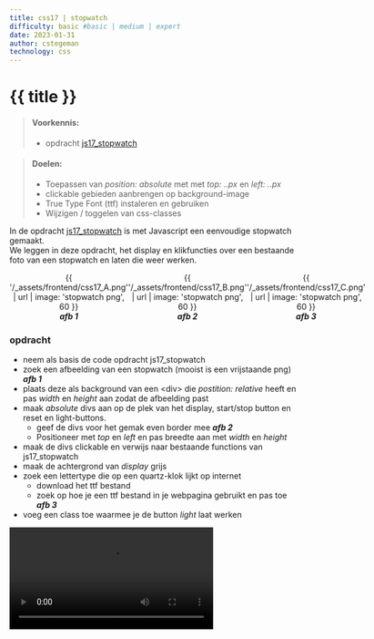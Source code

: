 ```yaml
---
title: css17 | stopwatch
difficulty: basic #basic | medium | expert
date: 2023-01-31
author: cstegeman
technology: css
---
```


# {{ title }}	

> #### Voorkennis:  
> * opdracht [js17_stopwatch](../js17-or-stopwatch/)

> #### Doelen:  
> * Toepassen van <i>position: absolute</i> met met <i>top: ..px</i> en <i>left: ..px</i> 
> * clickable gebieden aanbrengen op background-image
> * True Type Font (ttf) instaleren en gebruiken
> * Wijzigen / toggelen van css-classes

In de opdracht [js17_stopwatch](../js17-or-stopwatch/) is met Javascript een eenvoudige stopwatch gemaakt.<br>
We leggen in deze opdracht, het display en klikfuncties over een bestaande foto van een stopwatch en laten die weer werken.

<div style=" display:flex; text-align:center">
    <div>{{ '/_assets/frontend/css17_A.png' | url | image: 'stopwatch png', 60 }}<br><i><b>afb 1</b></i></div>
    <div>{{ '/_assets/frontend/css17_B.png' | url | image: 'stopwatch png', 60 }}<br><i><b>afb 2</b></i></div>
    <div>{{ '/_assets/frontend/css17_C.png' | url | image: 'stopwatch png', 60 }}<br><i><b>afb 3</b></i></div>
</div> 

### opdracht
* neem als basis de code opdracht js17_stopwatch
* zoek een afbeelding van een stopwatch (mooist is een vrijstaande png) <i><b>afb 1</b></i>
* plaats deze als background van een &lt;div&gt; die <i>postition: relative</i> heeft en pas <i>width</i> en <i>height</i> aan zodat de afbeelding past
* maak <i>absolute</i> divs aan op de plek van het display, start/stop button en reset en light-buttons. 
    * geef de divs voor het gemak even border mee <i><b>afb 2</b></i>
    * Positioneer met <i>top</i> en <i>left</i> en pas breedte aan met <i>width</i> en <i>height</i>
* maak de divs clickable en verwijs naar bestaande functions van js17_stopwatch
* maak de achtergrond van <i>display</i> grijs
* zoek een lettertype die op een quartz-klok lijkt op internet
    * download het ttf bestand
    * zoek op hoe je een ttf bestand in je webpagina gebruikt en pas toe <i><b>afb 3</b></i>
* voeg een class toe waarmee je de button <i>light</i> laat werken

<video  height="179" controls>
    <source src="https://std.stegion.nl/cs_codebase/js17_stopwatch/mp4/stopwatch_img.mp4" type="video/mp4" >
    Your browser does not support the video tag.
</video>